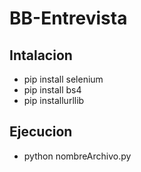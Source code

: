 ﻿# BB-Entrevista


## Intalacion

- pip install selenium
- pip install bs4
- pip installurllib

## Ejecucion

- python nombreArchivo.py
